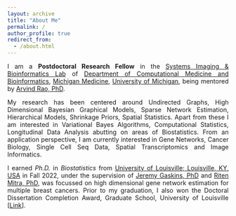 ```yaml
---
layout: archive
title: "About Me"
permalink: /
author_profile: true
redirect_from: 
  - /about.html
---
```


<span style="text-align: justify"> 

I am a **Postdoctoral Research Fellow**  in the <span style ="color:blue">[Systems Imaging & Bioinformatics Lab](https://sibl.lab.medicine.umich.edu/)</span> of <span style = "color:blue">[Department of Computational Medicine and Bioinformatics](https://medicine.umich.edu/dept/computational-medicine-bioinformatics)</span>,  <span style = "color:blue">[Michigan Medicine](https://www.uofmhealth.org/)</span>, <span style = "color:blue">[University of Michigan](https://umich.edu/)</span>, being mentored by <span style ="color:blue">[Arvind Rao, PhD](https://sph.umich.edu/faculty-profiles/rao-arvind.html)</span>. 

My research has been centered around Undirected Graphs, High Dimensional Bayesian Graphical Models, Sparse Network Estimation, Hierarchical Models, Shrinkage Priors, Spatial Statistics. Apart from these I am interested in Variational Bayes Algorithms, Computational Statistics, Longitudinal Data Analysis abutting on areas of Biostatistics. From an application perspective, I am currently interested in Gene Networks, Cancer Biology, Single Cell Seq Data, Spatial Transcriptomics and Image Informatics.

I earned _Ph.D._ in _Biostatistics_ from <span style ="color:blue">[University of Louisville; Louisville, KY, USA](https://louisville.edu/)</span> in Fall 2022, under the supervision of <span style ="color:blue">[Jeremy Gaskins, PhD](https://louisville.edu/sphis/directory/jeremy-gaskins-phd)</span> and <span style ="color:blue">[Riten Mitra, PhD](https://louisville.edu/sphis/directory/riten-mitra)</span>, was focussed on high dimensional gene network estimation for multiple breast cancers. Prior to my graduation, I also won the Doctoral Dissertation Completion Award, Graduate School, University of Louisville [<span style ="color:blue">[Link](https://louisville.edu/graduate/faculty-staff/directors-of-graduate-studies/fall-2018/DoctoralDissertationCompletion.pdf/)</span>]. 
